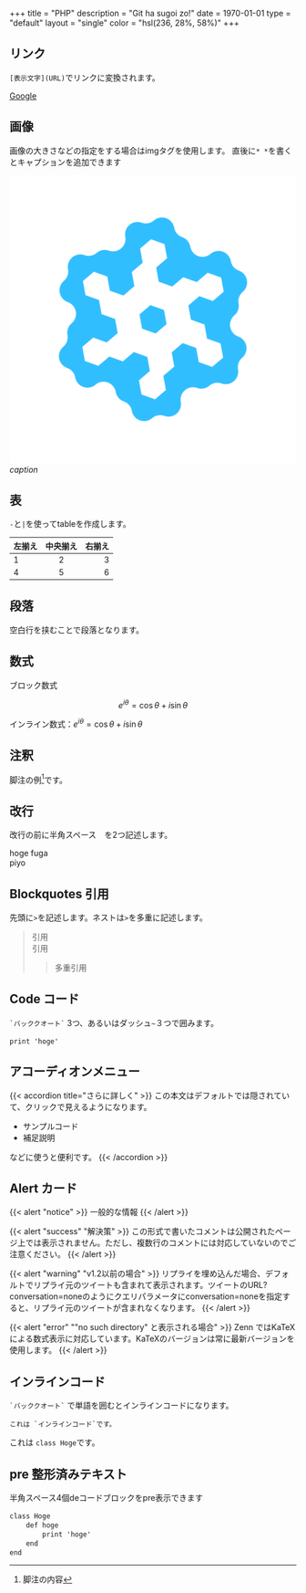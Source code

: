 +++
title = "PHP"
description = "Git ha sugoi zo!"
date = 1970-01-01
type = "default"
layout = "single"
color = "hsl(236, 28%, 58%)"
+++

## リンク

`[表示文字](URL)`でリンクに変換されます。


[Google](https://www.google.co.jp/)

## 画像

画像の大きさなどの指定をする場合はimgタグを使用します。
直後に`* *`を書くとキャプションを追加できます

[![OpenStudy](/images/OpenStudy.png)](https://openstudy.jp/)
*caption*

## 表

`-`と`|`を使ってtableを作成します。

| 左揃え | 中央揃え | 右揃え |
|:---|:---:|---:|
|1 |2 |3 |
|4 |5 |6 |

## 段落

空白行を挟むことで段落となります。

## 数式

ブロック数式

$$
e^{i\theta} = \cos\theta + i\sin\theta
$$

インライン数式：$e^{i\theta} = \cos\theta + i\sin\theta$

## 注釈

脚注の例[^1]です。

[^1]: 脚注の内容

## 改行

改行の前に半角スペース`  `を2つ記述します。

hoge
fuga  
piyo

## Blockquotes 引用

先頭に`>`を記述します。ネストは`>`を多重に記述します。

> 引用  
> 引用
>> 多重引用

## Code コード

`` `バッククオート` `` 3つ、あるいはダッシュ`~`３つで囲みます。

```
print 'hoge'
```

## アコーディオンメニュー

{{< accordion title="さらに詳しく" >}}
この本文はデフォルトでは隠されていて、クリックで見えるようになります。

- サンプルコード
- 補足説明

などに使うと便利です。
{{< /accordion >}}

## Alert カード

{{< alert "notice" >}}
一般的な情報
{{< /alert >}}

{{< alert "success" "解決策" >}}
この形式で書いたコメントは公開されたページ上では表示されません。ただし、複数行のコメントには対応していないのでご注意ください。
{{< /alert >}}

{{< alert "warning" "v1.2以前の場合" >}}
リプライを埋め込んだ場合、デフォルトでリプライ元のツイートも含まれて表示されます。ツイートのURL?conversation=noneのようにクエリパラメータにconversation=noneを指定すると、リプライ元のツイートが含まれなくなります。
{{< /alert >}}

{{< alert "error" "\"no such directory\" と表示される場合" >}}
Zenn ではKaTeXによる数式表示に対応しています。KaTeXのバージョンは常に最新バージョンを使用します。
{{< /alert >}}

## インラインコード

`` `バッククオート` `` で単語を囲むとインラインコードになります。

```
これは `インラインコード`です。
```

これは `class Hoge`です。

## pre 整形済みテキスト

半角スペース4個deコードブロックをpre表示できます

    class Hoge
        def hoge
            print 'hoge'
        end
    end